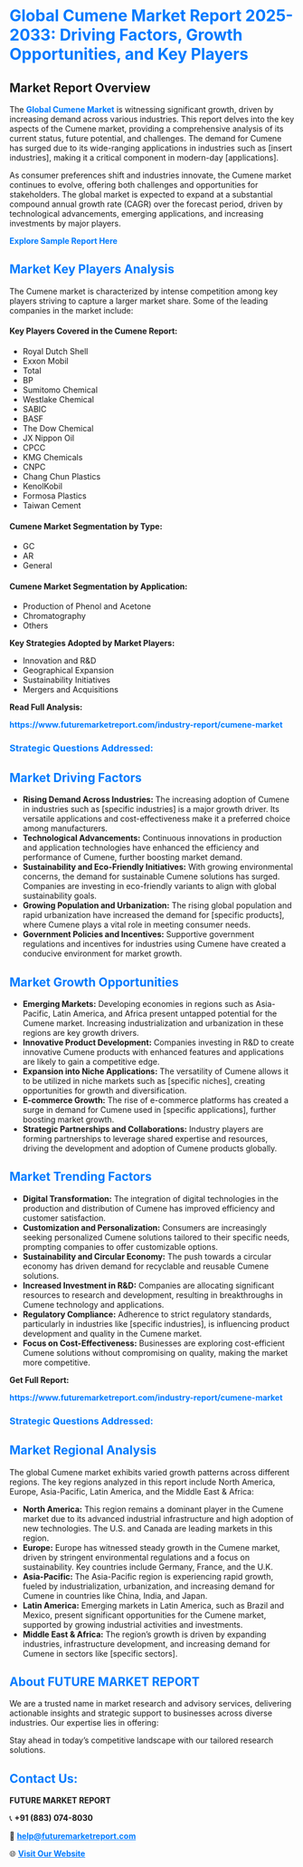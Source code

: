 <h1 style="color: #007BFF;">Global Cumene Market Report 2025-2033: Driving Factors, Growth Opportunities, and Key Players</h1>

<section id="overview">
<h2>Market Report Overview</h2>
<p>The <a href="https://www.futuremarketreport.com/industry-report/cumene-market" style="color: #007BFF; text-decoration: none;"><strong>Global Cumene Market</strong></a> is witnessing significant growth, driven by increasing demand across various industries. This report delves into the key aspects of the Cumene market, providing a comprehensive analysis of its current status, future potential, and challenges. The demand for Cumene has surged due to its wide-ranging applications in industries such as [insert industries], making it a critical component in modern-day [applications].</p>
<p>As consumer preferences shift and industries innovate, the Cumene market continues to evolve, offering both challenges and opportunities for stakeholders. The global market is expected to expand at a substantial compound annual growth rate (CAGR) over the forecast period, driven by technological advancements, emerging applications, and increasing investments by major players.</p>
</section>

<section id="overview">
<p><a href="https://www.futuremarketreport.com/request-sample/reportId=56949" style="color: #007BFF; text-decoration: none;"><strong>Explore Sample Report Here</strong></a></p>
</section>

<section id="key-players">
<h2 style="color: #007BFF;">Market Key Players Analysis</h2>
<p>The Cumene market is characterized by intense competition among key players striving to capture a larger market share. Some of the leading companies in the market include:</p>
<h4>Key Players Covered in the Cumene Report:</h4>
<ul><li>Royal Dutch Shell</li><li>Exxon Mobil</li><li>Total</li><li>BP</li><li>Sumitomo Chemical</li><li>Westlake Chemical</li><li>SABIC</li><li>BASF</li><li>The Dow Chemical</li><li>JX Nippon Oil</li><li>CPCC</li><li>KMG Chemicals</li><li>CNPC</li><li>Chang Chun Plastics</li><li>KenolKobil</li><li>Formosa Plastics</li><li>Taiwan Cement</li></ul>
<h4>Cumene Market Segmentation by Type:</h4>
<ul><li>GC</li><li>AR</li><li>General</li></ul>

<h4>Cumene Market Segmentation by Application:</h4>
<ul><li>Production of Phenol and Acetone</li><li>Chromatography</li><li>Others</li></ul>
<p><strong>Key Strategies Adopted by Market Players:</strong></p>
<ul>
<li>Innovation and R&D</li>
<li>Geographical Expansion</li>
<li>Sustainability Initiatives</li>
<li>Mergers and Acquisitions</li>
</ul>
</section>

<section>
<p><strong>Read Full Analysis: </strong></p><a href="https://www.futuremarketreport.com/industry-report/cumene-market" style="color: #007BFF; text-decoration: none;"><strong>https://www.futuremarketreport.com/industry-report/cumene-market</strong></a>
<h3 style="color: #007BFF;">Strategic Questions Addressed:</h3>
</section>

<section id="driving-factors">
<h2 style="color: #007BFF;">Market Driving Factors</h2>
<ul>
<li><strong>Rising Demand Across Industries:</strong> The increasing adoption of Cumene in industries such as [specific industries] is a major growth driver. Its versatile applications and cost-effectiveness make it a preferred choice among manufacturers.</li>
<li><strong>Technological Advancements:</strong> Continuous innovations in production and application technologies have enhanced the efficiency and performance of Cumene, further boosting market demand.</li>
<li><strong>Sustainability and Eco-Friendly Initiatives:</strong> With growing environmental concerns, the demand for sustainable Cumene solutions has surged. Companies are investing in eco-friendly variants to align with global sustainability goals.</li>
<li><strong>Growing Population and Urbanization:</strong> The rising global population and rapid urbanization have increased the demand for [specific products], where Cumene plays a vital role in meeting consumer needs.</li>
<li><strong>Government Policies and Incentives:</strong> Supportive government regulations and incentives for industries using Cumene have created a conducive environment for market growth.</li>
</ul>
</section>

<section id="growth-opportunities">
<h2 style="color: #007BFF;">Market Growth Opportunities</h2>
<ul>
<li><strong>Emerging Markets:</strong> Developing economies in regions such as Asia-Pacific, Latin America, and Africa present untapped potential for the Cumene market. Increasing industrialization and urbanization in these regions are key growth drivers.</li>
<li><strong>Innovative Product Development:</strong> Companies investing in R&D to create innovative Cumene products with enhanced features and applications are likely to gain a competitive edge.</li>
<li><strong>Expansion into Niche Applications:</strong> The versatility of Cumene allows it to be utilized in niche markets such as [specific niches], creating opportunities for growth and diversification.</li>
<li><strong>E-commerce Growth:</strong> The rise of e-commerce platforms has created a surge in demand for Cumene used in [specific applications], further boosting market growth.</li>
<li><strong>Strategic Partnerships and Collaborations:</strong> Industry players are forming partnerships to leverage shared expertise and resources, driving the development and adoption of Cumene products globally.</li>
</ul>
</section>

<section id="trending-factors">
<h2 style="color: #007BFF;">Market Trending Factors</h2>
<ul>
<li><strong>Digital Transformation:</strong> The integration of digital technologies in the production and distribution of Cumene has improved efficiency and customer satisfaction.</li>
<li><strong>Customization and Personalization:</strong> Consumers are increasingly seeking personalized Cumene solutions tailored to their specific needs, prompting companies to offer customizable options.</li>
<li><strong>Sustainability and Circular Economy:</strong> The push towards a circular economy has driven demand for recyclable and reusable Cumene solutions.</li>
<li><strong>Increased Investment in R&D:</strong> Companies are allocating significant resources to research and development, resulting in breakthroughs in Cumene technology and applications.</li>
<li><strong>Regulatory Compliance:</strong> Adherence to strict regulatory standards, particularly in industries like [specific industries], is influencing product development and quality in the Cumene market.</li>
<li><strong>Focus on Cost-Effectiveness:</strong> Businesses are exploring cost-efficient Cumene solutions without compromising on quality, making the market more competitive.</li>
</ul>
</section>

<section>
<p><strong>Get Full Report: </strong></p><a href="https://www.futuremarketreport.com/industry-report/cumene-market" style="color: #007BFF; text-decoration: none;"><strong>https://www.futuremarketreport.com/industry-report/cumene-market</strong></a>
<h3 style="color: #007BFF;">Strategic Questions Addressed:</h3>
</section>


<section id="regional-analysis">
<h2 style="color: #007BFF;">Market Regional Analysis</h2>
<p>The global Cumene market exhibits varied growth patterns across different regions. The key regions analyzed in this report include North America, Europe, Asia-Pacific, Latin America, and the Middle East & Africa:</p>
<ul>
<li><strong>North America:</strong> This region remains a dominant player in the Cumene market due to its advanced industrial infrastructure and high adoption of new technologies. The U.S. and Canada are leading markets in this region.</li>
<li><strong>Europe:</strong> Europe has witnessed steady growth in the Cumene market, driven by stringent environmental regulations and a focus on sustainability. Key countries include Germany, France, and the U.K.</li>
<li><strong>Asia-Pacific:</strong> The Asia-Pacific region is experiencing rapid growth, fueled by industrialization, urbanization, and increasing demand for Cumene in countries like China, India, and Japan.</li>
<li><strong>Latin America:</strong> Emerging markets in Latin America, such as Brazil and Mexico, present significant opportunities for the Cumene market, supported by growing industrial activities and investments.</li>
<li><strong>Middle East & Africa:</strong> The region’s growth is driven by expanding industries, infrastructure development, and increasing demand for Cumene in sectors like [specific sectors].</li>
</ul>
</section>

<footer>
<h2 style="color: #007BFF;">About FUTURE MARKET REPORT</h2>
<p>We are a trusted name in market research and advisory services, delivering actionable insights and strategic support to businesses across diverse industries. Our expertise lies in offering:</p>

<p>Stay ahead in today’s competitive landscape with our tailored research solutions.</p>

<h2 style="color: #007BFF;">Contact Us:</h2>
<p><strong>FUTURE MARKET REPORT</strong></p>
<p>📞 <strong>+91 (883) 074-8030</strong></p>
<p>📧 <strong><a href="mailto:help@futuremarketreport.com" style="color: #007BFF;">help@futuremarketreport.com</a></strong></p>
<p>🌐 <strong><a href="https://www.futuremarketreport.com/" style="color: #007BFF;">Visit Our Website</a></strong></p>
</footer>